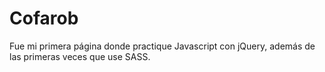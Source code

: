 # Cofarob
Fue mi primera página donde practique Javascript con jQuery, además de las primeras veces que use SASS.